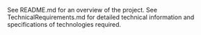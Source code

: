 See README.md for an overview of the project.
See TechnicalRequirements.md for detailed technical information and specifications of technologies required.
